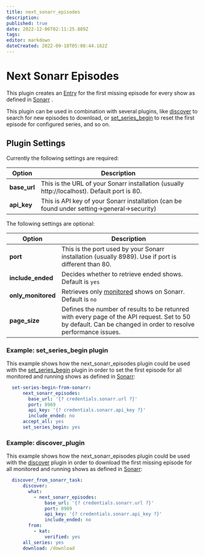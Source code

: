 ```yaml
---
title: next_sonarr_episodes
description: 
published: true
date: 2022-12-06T02:11:25.889Z
tags: 
editor: markdown
dateCreated: 2022-09-18T05:08:44.162Z
---
```


# Next Sonarr Episodes
This plugin creates an [Entry](/Entry) for the first missing episode for every show as defined in [Sonarr](http://sonarr.tv) .

This plugin can be used in combination with several plugins, like [discover](/Plugins/discover) to search for new episodes to download, or [set_series_begin](/Plugins/set_series_begin) to reset the first episode for configured series, and so on.

## Plugin Settings
Currently the following settings are required:


|  Option  |  Description  |
| --- | --- |
| **base_url** | This is the URL of your Sonarr installation (usually http://localhost). Default port is 80.  |
| **api_key** | This is API key of your Sonarr installation (can be found under setting->general->security)   |

The following settings are optional:


|  Option  |  Description  |
| --- | --- |
| **port** | This is the port used by your Sonarr installation (usually 8989). Use if port is different than 80.  |
| **include_ended** |  Decides whether to retrieve ended shows. Default is `yes`  |
| **only_monitored** |  Retrieves only [monitored](https://github.com/Sonarr/Sonarr/wiki/Monitoring-Series-and-Episodes) shows on Sonarr. Default is `no`  |
|**page_size**| Defines the number of results to be retunred with every page of the API request. Set to 50 by default. Can be changed in order to resolve performance issues.

### Example: set_series_begin plugin
This example shows how the next_sonarr_episodes plugin could be used with the [set_series_begin](/Plugins/set_series_begin) plugin in order to set the first episode for all monitored and running shows as defined in [Sonarr](http://sonarr.tv):

```yaml
  set-series-begin-from-sonarr:
      next_sonarr_episodes:
        base_url: '{? credentials.sonarr.url ?}'
        port: 8989
        api_key: '{? credentials.sonarr.api_key ?}'
        include_ended: no
      accept_all: yes
      set_series_begin: yes
```

### Example: discover_plugin

This example shows how the next_sonarr_episodes plugin could be used with the [discover](/Plugins/discover) plugin in order to download the first missing episode for all monitored and running shows as defined in [Sonarr](http://sonarr.tv):

```yaml
  discover_from_sonarr_task:
      discover:
        what:
          - next_sonarr_episodes:
              base_url: '{? credentials.sonarr.url ?}'
              port: 8989
              api_key: '{? credentials.sonarr.api_key ?}'
              include_ended: no
        from:
          - kat:
              verified: yes
      all_series: yes
      download: /download
```
